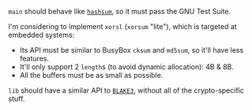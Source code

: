 `main` should behave like [`hashsum`](https://github.com/uutils/coreutils/tree/main/src/uu/hashsum), so it must pass the GNU Test Suite.

I'm considering to implement `xorsl` (`xorsum` "lite"), which is targeted at embedded systems:
- Its API must be similar to BusyBox `cksum` and `md5sum`, so it'll have less features.
- It'll only support 2 `length`s (to avoid dynamic allocation): 4B & 8B.
- All the buffers must be as small as possible.

`lib` should have a similar API to [`BLAKE3`](https://github.com/BLAKE3-team/BLAKE3/blob/master/src/lib.rs), without all of the crypto-specific stuff.
